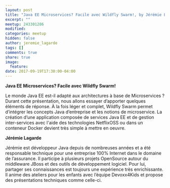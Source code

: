```yaml
---
layout: post
title: "Java EE Microservices? Facile avec Wildfly Swarm!, by Jérémie Lagarde"
excerpt: ""
meetup: 243301286
modified:
categories: meetup
hidden: false
author: jeremie_lagarde
tags: []
comments: true
share: true
image:
  feature:
date: 2017-09-19T17:30:00-04:00
---
```


__Java EE Microservices? Facile avec Wildfly Swarm!__

Le monde Java EE est-il adapté aux architectures à base de Microservices ? 
Durant cette présentation, nous allons essayer d’apporter quelques éléments de réponse. 
À la fois léger et complet, Wildfly Swarm permet d’intégrer les concepts Java d’entreprise et les notions de microservice. 
La création d’une application composée de services Java EE et de gestion inter-services avec l'aide des technologies NetflixOSS ou dans un conteneur Docker devient très simple à mettre en oeuvre.

__Jérémie Lagarde__

Jérémie est développeur Java depuis de nombreuses années et a été responsable technique pour une entreprise 100% Internet dans le domaine de l’assurance. 
Il participe à plusieurs projets OpenSource autour du middleware JBoss et des outils de développement logiciel. 
Pour lui, partager ses connaissances est toujours une expérience très enrichissante. 
Il anime des ateliers pour les enfants avec l’équipe Devoxx4Kids et propose des présentations techniques comme celle-ci.
